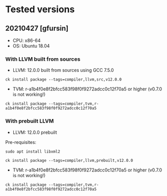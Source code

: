 # Tested versions

## 20210427 [gfursin]

* CPU: x86-64
* OS: Ubuntu 18.04

### With LLVM built from sources

* LLVM: 12.0.0 built from sources using GCC 7.5.0

```
ck install package --tags=compiler,llvm,src,v12.0.0
```

* TVM: r-a1b4f0e8f2bfcc583f98f0f9272adcc0c12f70a5 or higher (v0.7.0 is not working!)

```
ck install package --tags=compiler,tvm,r-a1b4f0e8f2bfcc583f98f0f9272adcc0c12f70a5
```

### With prebuilt LLVM

* LLVM: 12.0.0 prebuilt

Pre-requisites:
```
sudo apt install libxml2
```

```
ck install package --tags=compiler,llvm,prebuilt,v12.0.0
```

* TVM: r-a1b4f0e8f2bfcc583f98f0f9272adcc0c12f70a5 or higher (v0.7.0 is not working!)

```
ck install package --tags=compiler,tvm,r-a1b4f0e8f2bfcc583f98f0f9272adcc0c12f70a5
```
